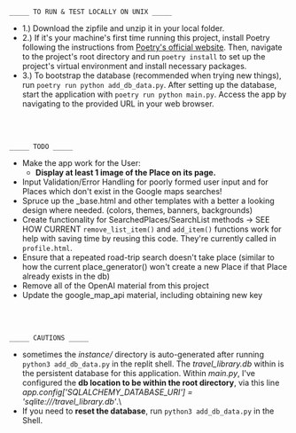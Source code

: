 `_____ TO RUN & TEST LOCALLY ON UNIX _____`
* 1.) Download the zipfile and unzip it in your local folder.
* 2.) If it's your machine's first time running this project, install Poetry following the instructions from [Poetry's official website](https://python-poetry.org/docs/#installation). Then, navigate to the project's root directory and run `poetry install` to set up the project's virtual environment and install necessary packages.
* 3.) To bootstrap the database (recommended when trying new things), run `poetry run python add_db_data.py`. After setting up the database, start the application with `poetry run python main.py`. Access the app by navigating to the provided URL in your web browser.


<br />
<br />

  

`_____ TODO _____`
  * Make the app work for the User:
      * **Display at least 1 image of the Place on its page.**
  * Input Validation/Error Handling for poorly formed user input and for Places which don't exist in the Google maps searches!
  * Spruce up the _base.html and other templates with 
a better a looking design where needed. (colors, themes, banners, backgrounds)
  * Create functionality for  SearchedPlaces/SearchList methods -> SEE HOW CURRENT `remove_list_item()` and `add_item()` functions work for help with saving time by reusing this code. They're currently called in `profile.html`.
  * Ensure that a repeated road-trip search doesn't take place (similar to how the current place_generator() won't create a new Place if that Place already exists in the db)
  * Remove all of the OpenAI material from this project
  * Update the google_map_api material, including obtaining new key

<br />
<br />



`_____ CAUTIONS _____`
  * sometimes the *instance/* directory is auto-generated after running `python3 add_db_data.py` in the replit shell. The *travel_library.db* within is the persistent database for this application. Within *main.py*, I've configured the **db location to be within the root directory**, via this line *app.config['SQLALCHEMY_DATABASE_URI'] = 'sqlite:///travel_library.db'*.\
  * If you need to **reset the database**, run `python3 add_db_data.py` in the Shell.

<br />
<br />